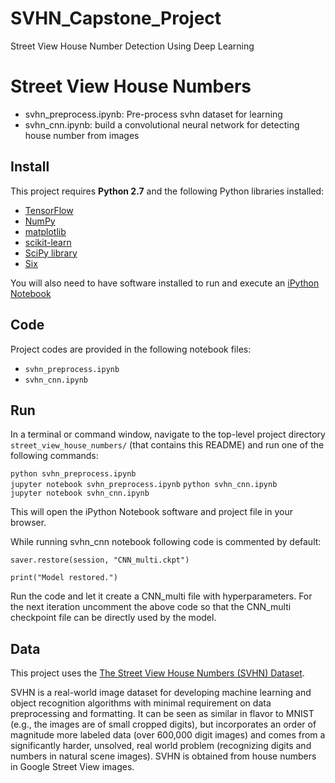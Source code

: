 # SVHN_Capstone_Project
Street View House Number Detection Using Deep Learning

# Street View House Numbers

- svhn_preprocess.ipynb: Pre-process svhn dataset for learning
- svhn_cnn.ipynb: build a convolutional neural network for detecting house number from images

## Install

This project requires **Python 2.7** and the following Python libraries installed:

- [TensorFlow](http://www.tensorflow.org/)
- [NumPy](http://www.numpy.org/)
- [matplotlib](http://matplotlib.org/)
- [scikit-learn](http://scikit-learn.org/stable/)
- [SciPy library](http://www.scipy.org/scipylib/index.html)
- [Six](http://pypi.python.org/pypi/six/)

You will also need to have software installed to run and execute an [iPython Notebook](http://ipython.org/notebook.html)

## Code

Project codes are provided in the following notebook files:
- `svhn_preprocess.ipynb`
- `svhn_cnn.ipynb`

## Run

In a terminal or command window, navigate to the top-level project directory `street_view_house_numbers/` (that contains this README) and run one of the following commands:

```python svhn_preprocess.ipynb```  
```jupyter notebook svhn_preprocess.ipynb```
```python svhn_cnn.ipynb```  
```jupyter notebook svhn_cnn.ipynb```

This will open the iPython Notebook software and project file in your browser.

While running svhn_cnn notebook following code is commented by default:


```saver.restore(session, "CNN_multi.ckpt")```

``` print("Model restored.") ```

Run the code and let it create a CNN_multi file with hyperparameters.
For the next iteration uncomment the above code so that the CNN_multi checkpoint file can be directly used by the model.


## Data

This project uses the [The Street View House Numbers (SVHN) Dataset](http://ufldl.stanford.edu/housenumbers/).

SVHN is a real-world image dataset for developing machine learning and object recognition algorithms with minimal requirement on data preprocessing and formatting. It can be seen as similar in flavor to MNIST (e.g., the images are of small cropped digits), but incorporates an order of magnitude more labeled data (over 600,000 digit images) and comes from a significantly harder, unsolved, real world problem (recognizing digits and numbers in natural scene images). SVHN is obtained from house numbers in Google Street View images. 
